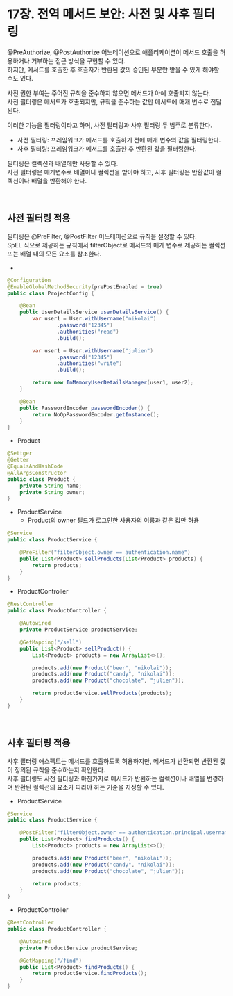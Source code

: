 # 17장. 전역 메서드 보안: 사전 및 사후 필터링

@PreAuthorize, @PostAuthorize 어노테이션으로 애플리케이션이 메서드 호출을 허용하거나 거부하는 접근 방식을 구현할 수 있다.  
하지만, 메서드를 호출한 후 호출자가 반환된 값의 승인된 부분만 받을 수 있게 해야할 수도 있다.  

사전 권한 부여는 주어진 규칙을 준수하지 않으면 메서드가 아예 호출되지 않는다.  
사전 필터링은 메서드가 호출되지만, 규칙을 준수하는 값만 메서드에 매개 변수로 전달된다.  

이러한 기능을 필터링이라고 하며, 사전 필터링과 사후 필터링 두 범주로 분류한다.  
 - 사전 필터링: 프레임워크가 메서드를 호출하기 전에 매개 변수의 값을 필터링한다.
 - 사후 필터링: 프레임워크가 메서드를 호출한 후 반환된 값을 필터링한다.

필터링은 컬렉션과 배열에만 사용할 수 있다.  
사전 필터링은 매개변수로 배열이나 컬렉션을 받아야 하고, 사후 필터링은 반환값이 컬렉션이나 배열을 반환해야 한다.  

<br/>

## 사전 필터링 적용

필터링은 @PreFilter, @PostFilter 어노테이션으로 규칙을 설정할 수 있다.  
SpEL 식으로 제공하는 규칙에서 filterObject로 메서드의 매개 변수로 제공하는 컬렉션 또는 배열 내의 모든 요소를 참조한다.  

 - 
```Java
@Configuration
@EnableGlobalMethodSecurity(prePostEnabled = true)
public class ProjectConfig {

    @Bean
    public UserDetailsService userDetailsService() {
        var user1 = User.withUsername("nikolai")
                .password("12345")
                .authorities("read")
                .build();

        var user1 = User.withUsername("julien")
                .password("12345")
                .authorities("write")
                .build();

        return new InMemoryUserDetailsManager(user1, user2);
    }

    @Bean
    public PasswordEncoder passwordEncoder() {
        return NoOpPasswordEncoder.getInstance();
    }
}
```

 - Product
```Java
@Settger
@Getter
@EqualsAndHashCode
@AllArgsConstructor
public class Product {
    private String name;
    private String owner;
}
```

 - ProductService
    - Product의 owner 필드가 로그인한 사용자의 이름과 같은 값만 허용
```Java
@Service
public class ProductService {

    @PreFilter("filterObject.owner == authentication.name")
    public List<Product> sellProducts(List<Product> products) {
        return products;
    }
}
```

 - ProductController
```Java
@RestController
public class ProductController {

    @Autowired
    private ProductService productService;

    @GetMapping("/sell")
    public List<Product> sellProduct() {
        List<Product> products = new ArrayList<>();

        products.add(new Product("beer", "nikolai"));
        products.add(new Product("candy", "nikolai"));
        products.add(new Product("chocolate", "julien"));

        return productService.sellProducts(products);
    }
}
```

<br/>

## 사후 필터링 적용

사후 필터링 애스펙트는 메서드를 호출하도록 허용하지만, 메서드가 반환되면 반환된 값이 정의된 규칙을 준수하는지 확인한다.  
사후 필터링도 사전 필터링과 마찬가지로 메서드가 반환하는 컬렉션이나 배열을 변경하며 반환된 컬렉션의 요소가 따라야 하는 기준을 지정할 수 있다.  

 - ProductService
```Java
@Service
public class ProductService {

    @PostFilter("filterObject.owner == authentication.principal.username")
    public List<Product> findProducts() {
        List<Product> products = new ArrayList<>();

        products.add(new Product("beer", "nikolai"));
        products.add(new Product("candy", "nikolai"));
        products.add(new Product("chocolate", "julien"));

        return products;
    }
}
```

 - ProductController
```Java
@RestController
public class ProductController {

    @Autowired
    private ProductService productService;

    @GetMapping("/find")
    public List<Product> findProducts() {
        return productService.findProducts();
    }
}
```
